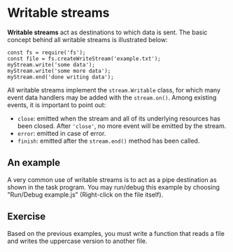 # Writable streams

**Writable streams** act as destinations to which data is sent. The basic 
concept behind all writable streams is illustrated below:

```
const fs = require('fs');
const file = fs.createWriteStream('example.txt');
myStream.write('some data');
myStream.write('some more data');
myStream.end('done writing data');
```

All writable streams implement the `stream.Writable` class, for which many 
event data handlers may be added with the `stream.on()`. Among existing events, 
it is important to point out: 

- `close`: emitted when the stream and all of its underlying resources has 
  been closed. After `'close'`, no more event will be emitted by the stream.
- `error`: emitted in case of error.
- `finish`: emitted after the `stream.end()` method has been called.

## An example
A very common use of writable streams is to act as a pipe destination as 
shown in the task program. You may run/debug this example by choosing 
"Run/Debug example.js" (Right-click on the file itself).

## Exercise
Based on the previous examples, you must write a function that reads a file 
and writes the uppercase version to another file. 